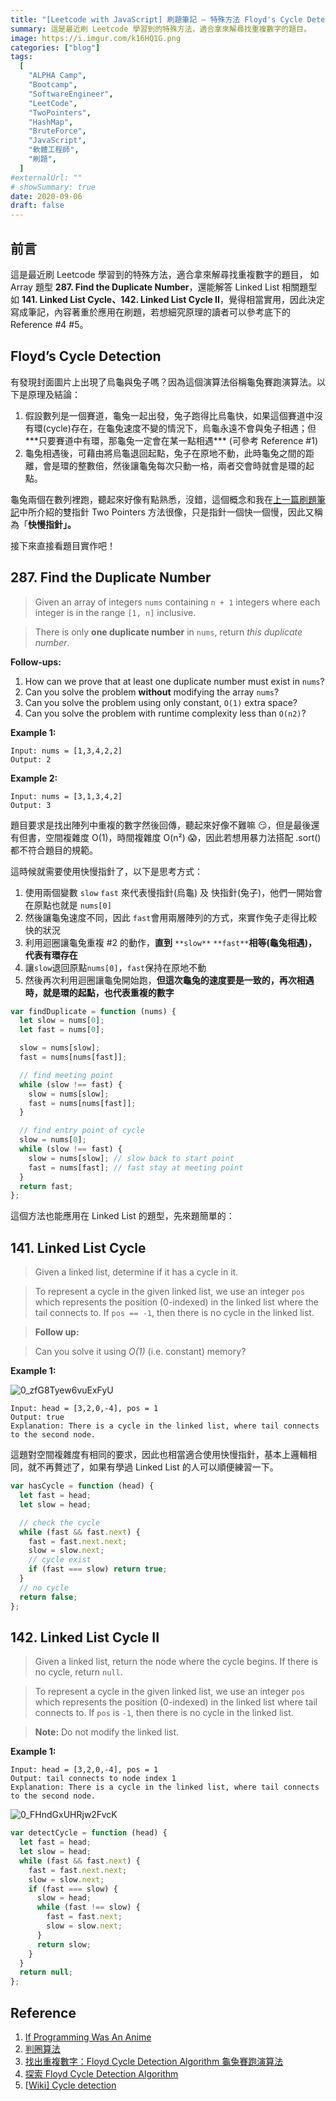```yaml
---
title: "[Leetcode with JavaScript] 刷題筆記 — 特殊方法 Floyd's Cycle Detection"
summary: 這是最近刷 Leetcode 學習到的特殊方法，適合拿來解尋找重複數字的題目。
image: https://i.imgur.com/k16HQ1G.png
categories: ["blog"]
tags:
  [
    "ALPHA Camp",
    "Bootcamp",
    "SoftwareEngineer",
    "LeetCode",
    "TwoPointers",
    "HashMap",
    "BruteForce",
    "JavaScript",
    "軟體工程師",
    "刷題",
  ]
#externalUrl: ""
# showSummary: true
date: 2020-09-06
draft: false
---
```


## 前言

這是最近刷 Leetcode 學習到的特殊方法，適合拿來解尋找重複數字的題目， 如 Array 題型 **287. Find the Duplicate Number**，還能解答 Linked List 相關題型如 **141. Linked List Cycle、142. Linked List Cycle II**，覺得相當實用，因此決定寫成筆記，內容著重於應用在刷題，若想細究原理的讀者可以參考底下的 Reference #4 #5。

## Floyd’s Cycle Detection

有發現封面圖片上出現了烏龜與兔子嗎？因為這個演算法俗稱龜兔賽跑演算法。以下是原理及結論：

1. 假設數列是一個賽道，龜兔一起出發，兔子跑得比烏龜快，如果這個賽道中沒有環(cycle)存在，在龜兔速度不變的情況下，烏龜永遠不會與兔子相遇；但**\*只要賽道中有環，那龜兔一定會在某一點相遇\*** (可參考 Reference #1)
2. 龜兔相遇後，可藉由將烏龜退回起點，兔子在原地不動，此時龜兔之間的距離，會是環的整數倍，然後讓龜兔每次只動一格，兩者交會時就會是環的起點。

龜兔兩個在數列裡跑，聽起來好像有點熟悉，沒錯，這個概念和我在[上一篇刷題筆記](https://medium.com/@mercedes722s/leetcode-with-javascript-刷題筆記-第一題-two-sum-就學會三種-approach-59ae63cebe29)中所介紹的雙指針 Two Pointers 方法很像，只是指針一個快一個慢，因此又稱為「**快慢指針」。**

接下來直接看題目實作吧！

## 287. Find the Duplicate Number

> Given an array of integers `nums` containing `n + 1` integers where each integer is in the range `[1, n]` inclusive.

> There is only **one duplicate number** in `nums`, return _this duplicate number_.

**Follow-ups:**

1. How can we prove that at least one duplicate number must exist in `nums`?
2. Can you solve the problem **without** modifying the array `nums`?
3. Can you solve the problem using only constant, `O(1)` extra space?
4. Can you solve the problem with runtime complexity less than `O(n2)`?

**Example 1:**

```
Input: nums = [1,3,4,2,2]
Output: 2
```

**Example 2:**

```
Input: nums = [3,1,3,4,2]
Output: 3
```

題目要求是找出陣列中重複的數字然後回傳，聽起來好像不難嘛 😏，但是最後還有但書，空間複雜度 O(1)，時間複雜度 O(n²) 😱，因此若想用暴力法搭配 .sort() 都不符合題目的規範。

這時候就需要使用快慢指針了，以下是思考方式：

1. 使用兩個變數 `slow` `fast` 來代表慢指針(烏龜) 及 快指針(兔子)，他們一開始會在原點也就是 `nums[0]`
2. 然後讓龜兔速度不同，因此 `fast`會用兩層陣列的方式，來實作兔子走得比較快的狀況
3. 利用迴圈讓龜兔重複 #2 的動作，**直到** `**slow**` `**fast**`**相等(龜兔相遇)，代表有環存在**
4. 讓`slow`退回原點`nums[0]`，`fast`保持在原地不動
5. 然後再次利用迴圈讓龜兔開始跑，**但這次龜兔的速度要是一致的，再次相遇時，就是環的起點，也代表重複的數字**

```js copy showLineNumbers
var findDuplicate = function (nums) {
  let slow = nums[0];
  let fast = nums[0];

  slow = nums[slow];
  fast = nums[nums[fast]];

  // find meeting point
  while (slow !== fast) {
    slow = nums[slow];
    fast = nums[nums[fast]];
  }

  // find entry point of cycle
  slow = nums[0];
  while (slow !== fast) {
    slow = nums[slow]; // slow back to start point
    fast = nums[fast]; // fast stay at meeting point
  }
  return fast;
};
```

這個方法也能應用在 Linked List 的題型，先來題簡單的：

## 141. Linked List Cycle

> Given a linked list, determine if it has a cycle in it.

> To represent a cycle in the given linked list, we use an integer `pos` which represents the position (0-indexed) in the linked list where the tail connects to. If `pos == -1`, then there is no cycle in the linked list.

> **Follow up:**

> Can you solve it using _O(1)_ (i.e. constant) memory?

**Example 1:**

![0_zfG8Tyew6vuExFyU](https://i.imgur.com/I2RQZcE.png)

```
Input: head = [3,2,0,-4], pos = 1
Output: true
Explanation: There is a cycle in the linked list, where tail connects to the second node.
```

這題對空間複雜度有相同的要求，因此也相當適合使用快慢指針，基本上邏輯相同，就不再贅述了，如果有學過 Linked List 的人可以順便練習一下。

```js copy showLineNumbers
var hasCycle = function (head) {
  let fast = head;
  let slow = head;

  // check the cycle
  while (fast && fast.next) {
    fast = fast.next.next;
    slow = slow.next;
    // cycle exist
    if (fast === slow) return true;
  }
  // no cycle
  return false;
};
```

## 142. Linked List Cycle II

> Given a linked list, return the node where the cycle begins. If there is no cycle, return `null`.

> To represent a cycle in the given linked list, we use an integer `pos` which represents the position (0-indexed) in the linked list where tail connects to. If `pos` is `-1`, then there is no cycle in the linked list.

> **Note:** Do not modify the linked list.

**Example 1:**

```
Input: head = [3,2,0,-4], pos = 1
Output: tail connects to node index 1
Explanation: There is a cycle in the linked list, where tail connects to the second node.
```

![0_FHndGxUHRjw2FvcK](https://i.imgur.com/Rd1i1Pv.png)

```js copy showLineNumbers
var detectCycle = function (head) {
  let fast = head;
  let slow = head;
  while (fast && fast.next) {
    fast = fast.next.next;
    slow = slow.next;
    if (fast === slow) {
      slow = head;
      while (fast !== slow) {
        fast = fast.next;
        slow = slow.next;
      }
      return slow;
    }
  }
  return null;
};
```

## Reference

1. [If Programming Was An Anime](https://www.youtube.com/watch?v=pKO9UjSeLew)
2. [判圈算法](https://blog.csdn.net/u011221820/article/details/78821464)
3. [找出重複數字：Floyd Cycle Detection Algorithm 龜兔賽跑演算法](https://medium.com/@chiafangsung/找出重複數字-floyd-cycle-detection-algorithm-龜兔賽跑演算法-c7c2a0315f68)
4. [探索 Floyd Cycle Detection Algorithm](https://medium.com/@orionssl/探索-floyd-cycle-detection-algorithm-934cdd05beb9)
5. [[Wiki\] Cycle detection](https://en.wikipedia.org/wiki/Cycle_detection)
